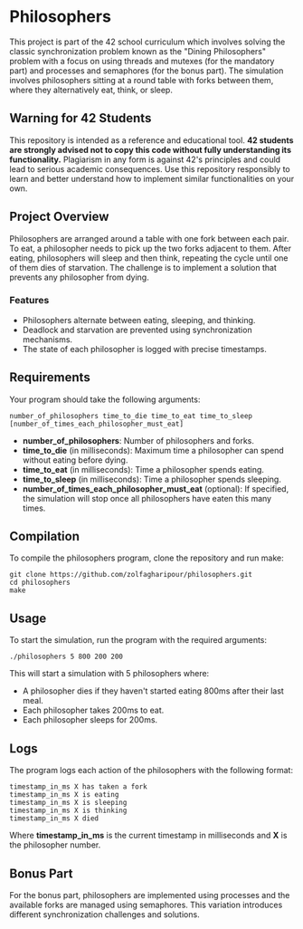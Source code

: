 # Philosophers

This project is part of the 42 school curriculum which involves solving the classic synchronization problem known as the "Dining Philosophers" problem with a focus on using threads and mutexes (for the mandatory part) and processes and semaphores (for the bonus part). The simulation involves philosophers sitting at a round table with forks between them, where they alternatively eat, think, or sleep.

## Warning for 42 Students

This repository is intended as a reference and educational tool. **42 students are strongly advised not to copy this code without fully understanding its functionality.** Plagiarism in any form is against 42's principles and could lead to serious academic consequences. Use this repository responsibly to learn and better understand how to implement similar functionalities on your own.

## Project Overview

Philosophers are arranged around a table with one fork between each pair. To eat, a philosopher needs to pick up the two forks adjacent to them. After eating, philosophers will sleep and then think, repeating the cycle until one of them dies of starvation. The challenge is to implement a solution that prevents any philosopher from dying.

### Features

- Philosophers alternate between eating, sleeping, and thinking.
- Deadlock and starvation are prevented using synchronization mechanisms.
- The state of each philosopher is logged with precise timestamps.

## Requirements

Your program should take the following arguments:
```
number_of_philosophers time_to_die time_to_eat time_to_sleep [number_of_times_each_philosopher_must_eat]
```
- **number_of_philosophers**: Number of philosophers and forks.
- **time_to_die** (in milliseconds): Maximum time a philosopher can spend without eating before dying.
- **time_to_eat** (in milliseconds): Time a philosopher spends eating.
- **time_to_sleep** (in milliseconds): Time a philosopher spends sleeping.
- **number_of_times_each_philosopher_must_eat** (optional): If specified, the simulation will stop once all philosophers have eaten this many times.

## Compilation

To compile the philosophers program, clone the repository and run make:
```
git clone https://github.com/zolfagharipour/philosophers.git
cd philosophers
make
```

## Usage

To start the simulation, run the program with the required arguments:
```
./philosophers 5 800 200 200
```
This will start a simulation with 5 philosophers where:
- A philosopher dies if they haven't started eating 800ms after their last meal.
- Each philosopher takes 200ms to eat.
- Each philosopher sleeps for 200ms.

## Logs

The program logs each action of the philosophers with the following format:
```
timestamp_in_ms X has taken a fork
timestamp_in_ms X is eating
timestamp_in_ms X is sleeping
timestamp_in_ms X is thinking
timestamp_in_ms X died
```
Where **timestamp_in_ms** is the current timestamp in milliseconds and **X** is the philosopher number.

## Bonus Part

For the bonus part, philosophers are implemented using processes and the available forks are managed using semaphores. This variation introduces different synchronization challenges and solutions.

